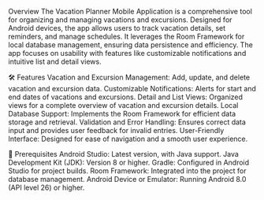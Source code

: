Overview
The Vacation Planner Mobile Application is a comprehensive tool for organizing and managing vacations 
and excursions. Designed for Android devices, the app allows users to track vacation details, set 
reminders, and manage schedules. It leverages the Room Framework for local database management, ensuring 
data persistence and efficiency. The app focuses on usability with features like customizable 
notifications and intuitive list and detail views.

🛠️ Features
Vacation and Excursion Management:
Add, update, and delete vacation and excursion data.
Customizable Notifications:
Alerts for start and end dates of vacations and excursions.
Detail and List Views:
Organized views for a complete overview of vacation and excursion details.
Local Database Support:
Implements the Room Framework for efficient data storage and retrieval.
Validation and Error Handling:
Ensures correct data input and provides user feedback for invalid entries.
User-Friendly Interface:
Designed for ease of navigation and a smooth user experience.

🚀 Prerequisites
Android Studio: Latest version, with Java support.
Java Development Kit (JDK): Version 8 or higher.
Gradle: Configured in Android Studio for project builds.
Room Framework: Integrated into the project for database management.
Android Device or Emulator: Running Android 8.0 (API level 26) or higher.
